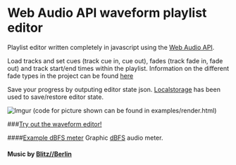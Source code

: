 Web Audio API waveform playlist editor
=================

Playlist editor written completely in javascript using the [Web Audio API](http://webaudio.github.io/web-audio-api/).

Load tracks and set cues (track cue in, cue out), fades (track fade in, fade out) and track start/end times within the playlist.
Information on the different fade types in the project can be found [here](https://github.com/naomiaro/Web-Audio-Fades)

Save your progress by outputing editor state json.
[Localstorage](http://diveintohtml5.info/storage.html) has been used to save/restore editor state.

![Imgur](http://i.imgur.com/99u8ipS.png)
(code for picture shown can be found in examples/render.html)

###[Try out the waveform editor!](http://naomiaro.github.io/waveform-playlist/examples/render.html)

####[Example dBFS meter](http://naomiaro.github.io/waveform-playlist/examples/dbmeter.html)
Graphic [dBFS](http://en.wikipedia.org/wiki/DBFS) audio meter.

#### Music by [Blitz//Berlin](http://blitz-berlin.com/)

